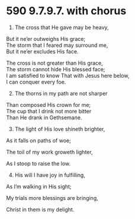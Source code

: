 # 590 9.7.9.7. with chorus

1.  The cross that He gave may be heavy,

But it ne’er outweighs His grace;\
The storm that I feared may surround me,\
But it ne’er excludes His face.

The cross is not greater than His grace,\
The storm cannot hide His blessed face;\
I am satisfied to know That with Jesus here below,\
I can conquer every foe.

2.  The thorns in my path are not sharper

Than composed His crown for me;\
The cup that I drink not more bitter\
Than He drank in Gethsemane.

3.  The light of His love shineth brighter,

As it falls on paths of woe;

The toil of my work groweth lighter,

As I stoop to raise the low.

4.  His will I have joy in fulfilling,

As I’m walking in His sight;

My trials more blessings are bringing,

Christ in them is my delight.

